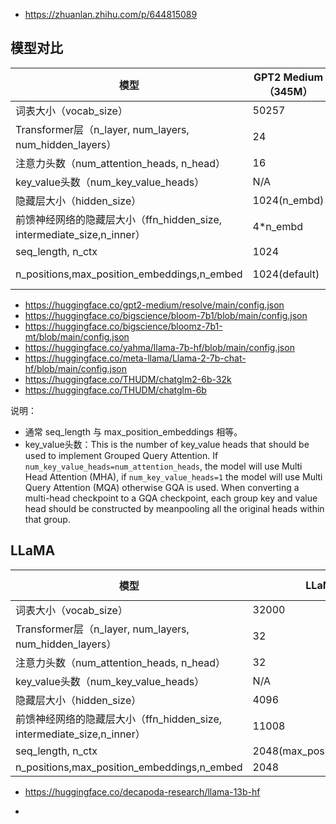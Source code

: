 - https://zhuanlan.zhihu.com/p/644815089

## 模型对比

| 模型                                                       | GPT2 Medium（345M） | Bloom-7b1                | LLaMA-7B                      | LLaMA2-7B                     | ChatGLM-6B  | ChatGLM2-6B |
| -------------------------------------------------------- | ----------------- | ------------------------ | ----------------------------- | ----------------------------- | ----------- | ----------- |
| 词表大小（vocab_size）                                         | 50257             | 250880                   | 32000                         | 32000                         | 130528      | 65024       |
| Transformer层（n_layer, num_layers, num_hidden_layers）     | 24                | 30                       | 32                            | 32                            | 28          | 28          |
| 注意力头数（num_attention_heads, n_head）                       | 16                | 32                       | 32                            | 32                            | 32          | 32          |
| key_value头数（num_key_value_heads）                         | N/A               | N/A                      | N/A                           | N/A                           | N/A         | N/A         |
| 隐藏层大小（hidden_size）                                       | 1024(n_embd)      | 4096(n_embed)            | 4096                          | 4096                          | 4096        | 4096        |
| 前馈神经网络的隐藏层大小（ffn_hidden_size, intermediate_size,n_inner） | 4*n_embd          | 4 * hidden_size          | 11008                         | 11008                         | 16384       | 13696       |
| seq_length, n_ctx                                        | 1024              | 2048                     | 2048(max_position_embeddings) | 2048(max_position_embeddings) | 2048        | 32768       |
| n_positions,max_position_embeddings,n_embed              | 1024(default)     | 2048(4096,bloomz-7b1-hf) | 2048                          | 2048(4096,llama2-chat-hf)     | hidden_size | hidden_size |

- https://huggingface.co/gpt2-medium/resolve/main/config.json
- https://huggingface.co/bigscience/bloom-7b1/blob/main/config.json
- https://huggingface.co/bigscience/bloomz-7b1-mt/blob/main/config.json
- https://huggingface.co/yahma/llama-7b-hf/blob/main/config.json
- https://huggingface.co/meta-llama/Llama-2-7b-chat-hf/blob/main/config.json
- https://huggingface.co/THUDM/chatglm2-6b-32k
- https://huggingface.co/THUDM/chatglm-6b

说明：

- 通常 seq_length 与 max_position_embeddings 相等。
- key_value头数：This is the number of key_value heads that should be used to implement Grouped Query Attention. If
  `num_key_value_heads=num_attention_heads`, the model will use Multi Head Attention (MHA), if
  `num_key_value_heads=1` the model will use Multi Query Attention (MQA) otherwise GQA is used. When
  converting a multi-head checkpoint to a GQA checkpoint, each group key and value head should be constructed
  by meanpooling all the original heads within that group.



## LLaMA

| 模型                                                       | LLaMA-7B                      | LLaMA-2-7B                    | LLaMA-13B | LLaMA-2-13B | LLaMA-30B | LLaMA-65B | LLaMA-2-70B |
| -------------------------------------------------------- | ----------------------------- | ----------------------------- | --------- | ----------- | --------- | --------- | ----------- |
| 词表大小（vocab_size）                                         | 32000                         | 32000                         | 32000     | 32000       | 32000     | 32000     | 32000       |
| Transformer层（n_layer, num_layers, num_hidden_layers）     | 32                            | 32                            | 40        | 40          | 60        | 80        | 80          |
| 注意力头数（num_attention_heads, n_head）                       | 32                            | 32                            | 40        | 40          | 52        | 64        | 64          |
| key_value头数（num_key_value_heads）                         | N/A                           | 32                         | N/A       | 40          | N/A       | N/A       | 8           |
| 隐藏层大小（hidden_size）                                       | 4096                          | 4096                          | 5120      | 5120        | 6656      | 8192      | 8192        |
| 前馈神经网络的隐藏层大小（ffn_hidden_size, intermediate_size,n_inner） | 11008                         | 11008                         | 13824     | 13824       | 17920     | 22016     | 28672       |
| seq_length, n_ctx                                        | 2048(max_position_embeddings) | 2048(max_position_embeddings) | 2048      | N/A         | 2048      |           | N/A         |
| n_positions,max_position_embeddings,n_embed              | 2048                          | 2048(4096,llama2-chat-hf)     | N/A       | 4096        | N/A       | N/A       | 4096        |

- https://huggingface.co/decapoda-research/llama-13b-hf

- 
